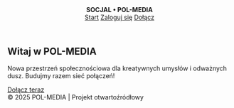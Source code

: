<!DOCTYPE html>
<html lang="pl">
<head>
  <meta charset="UTF-8" />
  <meta name="viewport" content="width=device-width, initial-scale=1.0" />
  <link href="https://fonts.googleapis.com/css2?family=Inter:wght@400;700&display=swap" rel="stylesheet" />
</head>
<body>
  <header>
    <div><strong>SOCJAL • POL-MEDIA</strong></div>
    <nav>
      <a href="#">Start</a>
      <a href="#">Zaloguj się</a>
      <a href="#">Dołącz</a>
    </nav>
  </header>

  <section class="hero">
    <h1>Witaj w POL-MEDIA</h1>
    <p>Nowa przestrzeń społecznościowa dla kreatywnych umysłów i odważnych dusz. Budujmy razem sieć połączeń!</p>
    <a href="#" class="cta-btn">Dołącz teraz</a>
  </section>

  <footer>
    &copy; 2025 POL-MEDIA | Projekt otwartoźródłowy
  </footer>
</body>
</html>







